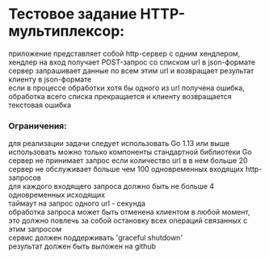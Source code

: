 
# Тестовое задание HTTP-мультиплексор:

приложение представляет собой http-сервер с одним хендлером,  
хендлер на вход получает POST-запрос со списком url в json-формате  
сервер запрашивает данные по всем этим url и возвращает результат клиенту в json-формате  
если в процессе обработки хотя бы одного из url получена ошибка, обработка всего списка прекращается и клиенту возвращается текстовая ошибка  

### Ограничения:
для реализации задачи следует использовать Go 1.13 или выше  
использовать можно только компоненты стандартной библиотеки Go  
сервер не принимает запрос если количество url в в нем больше 20  
сервер не обслуживает больше чем 100 одновременных входящих http-запросов  
для каждого входящего запроса должно быть не больше 4 одновременных исходящих  
таймаут на запрос одного url - секунда  
обработка запроса может быть отменена клиентом в любой момент, это должно повлечь за собой остановку всех операций связанных с этим запросом  
сервис должен поддерживать 'graceful shutdown'  
результат должен быть выложен на github  
